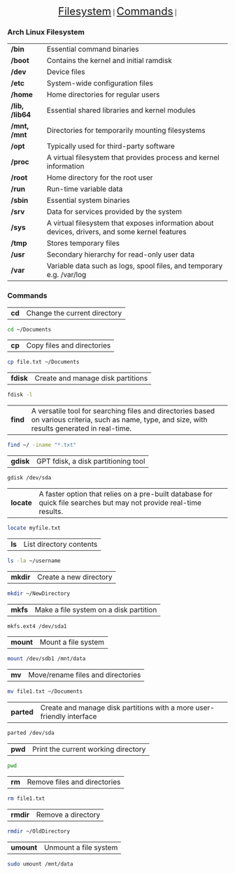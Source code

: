 <p align="center">
    <a href="#arch-linux-filesystem" style="font-size: 24px;">Filesystem</a> |
    <a href="#commands" style="font-size: 24px;">Commands</a> |
</p>

### Arch Linux Filesystem
|     |     |
| --- | --- |
| **/bin** | Essential command binaries |
| **/boot** | Contains the kernel and initial ramdisk |
| **/dev** | Device files |
| **/etc** | System-wide configuration files |
| **/home** | Home directories for regular users |
| **/lib, /lib64** | Essential shared libraries and kernel modules |
| **/mnt, /mnt** | Directories for temporarily mounting filesystems |
| **/opt** | Typically used for third-party software |
| **/proc** | A virtual filesystem that provides process and kernel information |
| **/root** | Home directory for the root user |
| **/run** | Run-time variable data |
| **/sbin** | Essential system binaries |
| **/srv** | Data for services provided by the system |
| **/sys** | A virtual filesystem that exposes information about devices, drivers, and some kernel features |
| **/tmp** | Stores temporary files |
| **/usr** | Secondary hierarchy for read-only user data |
| **/var** | Variable data such as logs, spool files, and temporary e.g. /var/log |

### Commands

|     |     |
| --- | --- |
| **cd** | Change the current directory |
```bash
cd ~/Documents
```
|     |     |
| --- | --- |
| **cp** | Copy files and directories |
```bash
cp file.txt ~/Documents
```
|     |     |
| --- | --- |
| **fdisk** | Create and manage disk partitions |
```bash
fdisk -l
```
|     |     |
| --- | --- |
| **find** | A versatile tool for searching files and directories based on various criteria, such as name, type, and size, with results generated in real-time. |
```bash
find ~/ -iname "*.txt"
```
|     |     |
| --- | --- |
| **gdisk** | GPT fdisk, a disk partitioning tool |
```bash
gdisk /dev/sda
```
|     |     |
| --- | --- |
| **locate** | A faster option that relies on a pre-built database for quick file searches but may not provide real-time results. |
```bash
locate myfile.txt
```
|     |     |
| --- | --- |
| **ls** | List directory contents |
```bash
ls -la ~/username
```
|     |     |
| --- | --- |
| **mkdir** | Create a new directory |
```bash
mkdir ~/NewDirectory
```
|     |     |
| --- | --- |
| **mkfs** | Make a file system on a disk partition |
```bash
mkfs.ext4 /dev/sda1
```
|     |     |
| --- | --- |
| **mount** | Mount a file system |
```bash
mount /dev/sdb1 /mnt/data
```
|     |     |
| --- | --- |
| **mv** | Move/rename files and directories |
```bash
mv file1.txt ~/Documents
```
|     |     |
| --- | --- |
| **parted** | Create and manage disk partitions with a more user-friendly interface |
```bash
parted /dev/sda
```
|     |     |
| --- | --- |
| **pwd** | Print the current working directory |
```bash
pwd
```
|     |     |
| --- | --- |
| **rm** | Remove files and directories |
```bash
rm file1.txt
```
|     |     |
| --- | --- |
| **rmdir** | Remove a directory |
```bash
rmdir ~/OldDirectory
```
|     |     |
| --- | --- |
| **umount** | Unmount a file system |
```bash
sudo umount /mnt/data
```